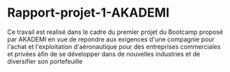 # Rapport-projet-1-AKADEMI
Ce travail est realisé dans le cadre du premier projet du Bootcamp proposé par AKADEMI  en vue de repondre aux exigences d'une compagnie pour l'achat et l'exploitation d'aéronautique pour des entreprises commerciales et privées afin de se développer dans de nouvelles industries et de diversifier son portefeuille
